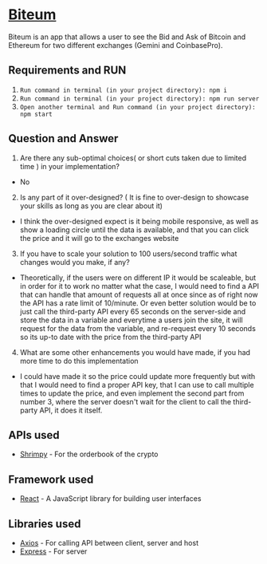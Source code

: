 # [Biteum](https://biteum.herokuapp.com/)
Biteum is an app that allows a user to see the Bid and Ask of Bitcoin and Ethereum for two different exchanges (Gemini and CoinbasePro).

## Requirements and RUN
1. `Run command in terminal (in your project directory): npm i`
2. `Run command in terminal (in your project directory): npm run server`
3. `Open another terminal and Run command (in your project directory): npm start`

## Question and Answer
1. Are there any sub-optimal choices( or short cuts taken due to limited time ) in your implementation?
- No

2. Is any part of it over-designed? ( It is fine to over-design to showcase your skills as long as you are clear about it)
- I think the over-designed expect is it being mobile responsive, as well as show a loading circle until the data is available, and that you can click the price and it will go to the exchanges website

3. If you have to scale your solution to 100 users/second traffic what changes would you make, if any?
- Theoretically, if the users were on different IP it would be scaleable, but in order for it to work no matter what the case, I would need to find a API that can handle that amount of requests all at once since as of right now the API has a rate limit of 10/minute. Or even better solution would be to just call the third-party API every 65 seconds  on the server-side and store the data in a variable and everytime a users join the site, it will request for the data from the variable, and re-request every 10 seconds so its up-to date with the price from the third-party API

4. What are some other enhancements you would have made, if you had more time to do this implementation
- I could have made it so the price could update more frequently but with that I would need to find a proper API key, that I can use to call multiple times to update the price, and even implement the second part from number 3, where the server doesn't wait for the client to call the third-party API, it does it itself.

## APIs used
- [Shrimpy](https://developers.shrimpy.io/docs/#introduction) - For the orderbook of the crypto

## Framework used
- [React](https://reactjs.org/) - A JavaScript library for building user interfaces

## Libraries used
- [Axios](https://www.npmjs.com/package/axios) - For calling API between client, server and host
- [Express](https://www.npmjs.com/package/express) - For server
